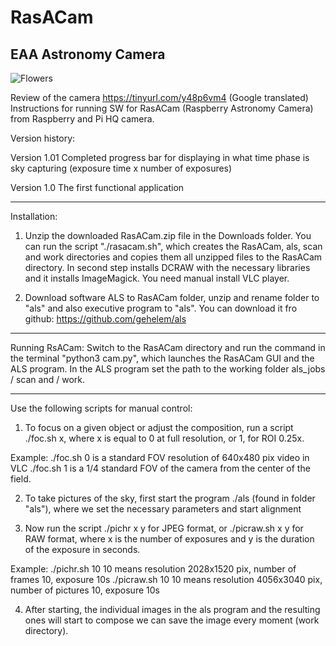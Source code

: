 # RasACam
EAA Astronomy Camera
--------------------

<img src="http://posec.astro.cz/images/Levna_kamera_RasACam/PIkamera3.jpg" alt="Flowers" style="width:auto;">

Review of the camera https://tinyurl.com/y48p6vm4 (Google translated)
Instructions for running SW for RasACam (Raspberry Astronomy Camera) from
Raspberry and Pi HQ camera.

Version history:

Version 1.01
Completed progress bar for displaying in what time phase is sky capturing
(exposure time x number of exposures)

Version 1.0
The first functional application

---------------------------------
Installation:
1. Unzip the downloaded RasACam.zip file in the Downloads folder. You can run the script
"./rasacam.sh", which creates the RasACam, als, scan and work directories and copies them all
unzipped files to the RasACam directory. In second step installs DCRAW
with the necessary libraries and it installs ImageMagick. You need manual install VLC player.

2. Download software ALS to RasACam folder, unzip and rename folder to "als" and also
executive program to "als". You can download it fro github: https://github.com/gehelem/als

--------------------------
Running RsACam:
Switch to the RasACam directory and run the command in the terminal
"python3 cam.py", which launches the RasACam GUI and the ALS program. In the ALS program
set the path to the working folder als_jobs / scan and / work.

----------------------------
Use the following scripts for manual control:

1. To focus on a given object or adjust the composition, run a script
./foc.sh x, where x is equal to 0 at full resolution, or 1, for ROI 0.25x.

Example:
./foc.sh 0 is a standard FOV resolution of 640x480 pix video in VLC
./foc.sh 1 is a 1/4 standard FOV of the camera from the center of the field.

2. To take pictures of the sky, first start the program ./als (found in
folder "als"), where we set the necessary parameters and start alignment

3. Now run the script ./pichr x y for JPEG format, or ./picraw.sh x y for RAW format, where
x is the number of exposures and y is the duration of the exposure in seconds.

Example:
./pichr.sh 10 10 means resolution 2028x1520 pix, number of frames 10, exposure 10s
./picraw.sh 10 10 means resolution 4056x3040 pix, number of pictures 10, exposure 10s

4. After starting, the individual images in the als program and the resulting ones will start to compose
we can save the image every moment (work directory).
